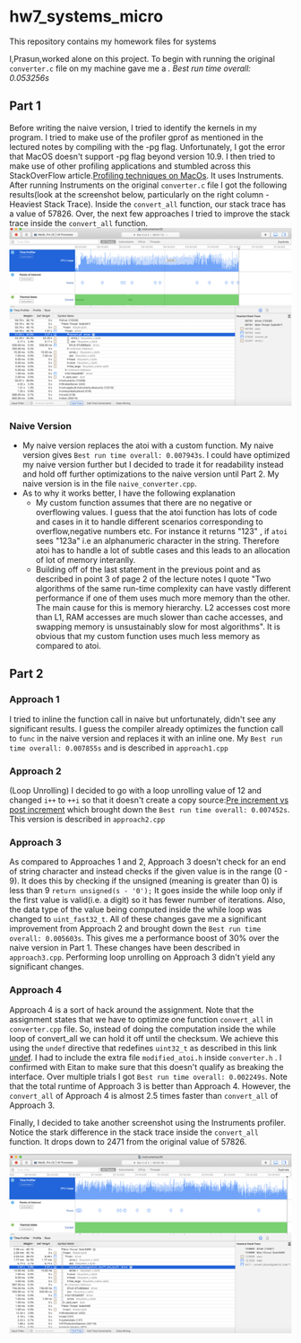 # hw7_systems_micro
This repository contains my homework files for systems

I,Prasun,worked alone on this project. To begin with running the original `converter.c` file on my machine gave me a <i>. Best run time overall: 0.053256s </i>

## Part 1
Before writing the naive version, I tried to identify the kernels in my program. I tried to make use of the profiler gprof as mentioned in the lectured notes by compiling with the -pg flag. Unfortunately, I got the error that MacOS doesn't support -pg flag beyond version 10.9. I then tried to make use of other profiling applications and stumbled across this StackOverFlow article.[Profiling techniques on MacOs](https://stackoverflow.com/questions/11445619/profiling-c-on-mac-os-x). It uses Instruments. After running Instruments on the original `converter.c` file I got the following results(look at the screenshot below, particularly on the right column - Heaviest Stack Trace). Inside the `convert_all` function, our stack trace has a value of 57826. Over, the next few approaches I tried to improve the stack trace inside the `convert_all` function. 
![Screenshot of running Instruments(profiler) on original converter.c file](https://github.com/prg007/hw7_systems_micro/blob/master/Screen%20Shot%202020-04-29%20at%204.17.16%20AM.png)

### Naive Version
- My naive version replaces the atoi with a custom function. My naive version gives `Best run time overall: 0.007943s`. I could have optimized my naive version further but I decided to trade it for readability instead and hold off further optimizations to the naive version until Part 2. My naive version is in the file `naive_converter.cpp`.  
- As to why it works better, I have the following explanation
  - My custom function assumes that there are no negative or overflowing values. I guess that the atoi function has lots of code and cases in it to handle different scenarios corresponding to overflow,negative numbers etc. For instance it returns "123" , if `atoi` sees "123a" i.e an alphanumeric character in the string. Therefore atoi has to handle a lot of subtle cases and this leads to an allocation of lot of memory interanlly. 
  - Building off of the last statement in the previous point and as described in point 3 of page 2 of the lecture notes I quote "Two algorithms of the same run-time complexity can have vastly different performance if one of them uses much more memory than the other. The main cause for this is memory hierarchy. L2 accesses cost more than L1, RAM accesses are much slower than cache accesses, and swapping memory is unsustainably slow for most algorithms". It is obvious that my custom function uses much less memory as compared to atoi. 

## Part 2

### Approach 1

I tried to inline the function call in naive but unfortunately, didn't see any significant results. I guess the compiler already optimizes the function call to `func` in the naive version and replaces it with an inline one. My `Best run time overall: 0.007855s` and is described in `approach1.cpp`

### Approach 2

(Loop Unrolling)
I decided to go with a loop unrolling value of 12 and changed `i++` to `++i` so that it doesn't create a copy source:[Pre increment vs post increment](https://stackoverflow.com/questions/30941980/why-post-increment-needs-to-make-a-copy-while-pre-increment-does-not) which brought down the `Best run time overall: 0.007452s`. This version is described in `approach2.cpp`

### Approach 3

As compared to Approaches 1 and 2, Approach 3 doesn't check for an end of string character and instead checks if the given value is in the range (0 - 9). It does this by checking if the unsigned (meaning is greater than 0) is less than 9 `return unsigned(s - '0');` It goes inside the while loop only if the first value is valid(i.e. a digit) so it has fewer number of iterations. Also, the data type of the value being computed inside the while loop was changed to `uint_fast32_t`. All of these changes gave me a significant improvement from Approach 2 and brought down the `Best run time overall: 0.005603s`. This gives me a performance boost of 30% over the naive version in Part 1. These changes have been described in `approach3.cpp`. Performing loop unrolling on Approach 3 didn't yield any significant changes.

### Approach 4

Approach 4 is a sort of hack around the assignment. Note that the assignment states that we have to optimize one function `convert_all` in `converter.cpp` file. So, instead of doing the computation inside the while loop of convert_all we can hold it off until the checksum. We achieve this using the `undef` directive that redefines `uint32_t` as described in this link [undef](https://docs.microsoft.com/en-us/cpp/preprocessor/hash-undef-directive-c-cpp?view=vs-2019). I had to include the extra file `modified_atoi.h` inside `converter.h` . I confirmed with Eitan to make sure that this doesn't qualify as breaking the interface. Over multiple trials I got `Best run time overall: 0.002249s`. Note that the total runtime of Approach 3 is better than Approach 4. However, the `convert_all` of Approach 4 is almost 2.5 times faster than `convert_all` of Approach 3. 

Finally, I decided to take another screenshot using the Instruments profiler. Notice the stark difference in the stack trace inside the `convert_all` function. It drops down to 2471 from the original value of 57826. 

![Screenshot of running profiler on Final Version](https://github.com/prg007/hw7_systems_micro/blob/master/Screen%20Shot%202020-04-29%20at%204.18.01%20AM.png)
